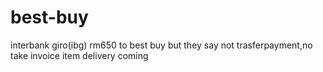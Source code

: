# best-buy
interbank giro(ibg) rm650 to best buy but they say not trasferpayment,no take invoice item delivery coming
